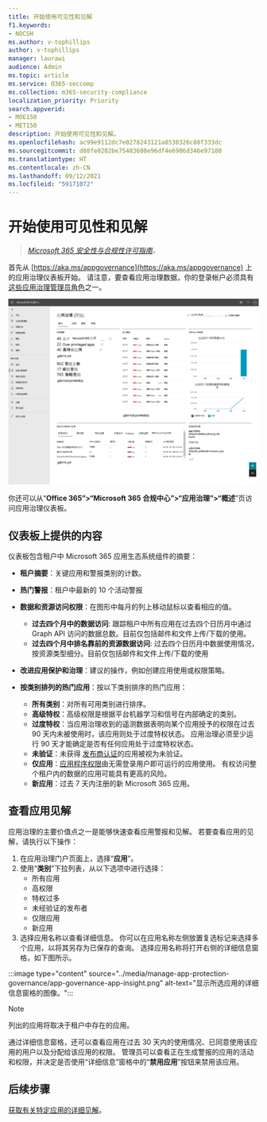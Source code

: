 ```yaml
---
title: 开始使用可见性和见解
f1.keywords:
- NOCSH
ms.author: v-tophillips
author: v-tophillips
manager: laurawi
audience: Admin
ms.topic: article
ms.service: O365-seccomp
ms.collection: m365-security-compliance
localization_priority: Priority
search.appverid:
- MOE150
- MET150
description: 开始使用可见性和见解。
ms.openlocfilehash: ac99e9112dc7e0278243121a8530326c88f333dc
ms.sourcegitcommit: d08fe0282be75483608e96df4e6986d346e97180
ms.translationtype: HT
ms.contentlocale: zh-CN
ms.lasthandoff: 09/12/2021
ms.locfileid: "59171072"
---
```

# <a name="get-started-with-visibility-and-insights"></a>开始使用可见性和见解

>*[Microsoft 365 安全性与合规性许可指南](https://aka.ms/ComplianceSD)。*

首先从 [https://aka.ms/appgovernance](https://aka.ms/appgovernance) 上的应用治理仪表板开始。 请注意，要查看应用治理数据，你的登录帐户必须具有[这些应用治理管理员角色](app-governance-get-started.md#administrator-roles)之一。

![Microsoft 365 合规中心中的应用治理概述页面。](..\media\manage-app-protection-governance\mapg-cc-overview.png)

你还可以从“**Office 365”>“Microsoft 365 合规中心”>“应用治理”>“概述**”页访问应用治理仪表板。

## <a name="whats-available-on-the-dashboard"></a>仪表板上提供的内容

仪表板包含租户中 Microsoft 365 应用生态系统组件的摘要：

- **租户摘要**：关键应用和警报类别的计数。
- **热门警报**：租户中最新的 10 个活动警报
- **数据和资源访问权限**：在图形中每月的列上移动鼠标以查看相应的值。
  - **过去四个月中的数据访问**: 跟踪租户中所有应用在过去四个日历月中通过 Graph API 访问的数据总数。目前仅包括邮件和文件上传/下载的使用。
  - **过去四个月中排名靠前的资源数据访问**: 过去四个日历月中数据使用情况，按资源类型细分。目前仅包括邮件和文件上传/下载的使用
- **改进应用保护和治理**：建议的操作，例如创建应用使用或权限策略。
- **按类别排列的热门应用**：按以下类别排序的热门应用：
  
  - **所有类别**：对所有可用类别进行排序。
  - **高级特权**：高级权限是根据平台机器学习和信号在内部确定的类别。
  - **过度特权**：当应用治理收到的遥测数据表明向某个应用授予的权限在过去 90 天内未被使用时，该应用则处于过度特权状态。 应用治理必须至少运行 90 天才能确定是否有任何应用处于过度特权状态。  
  - **未验证**：未获得 [发布商认证](/azure/active-directory/develop/publisher-verification-overview)的应用被视为未验证。
  - **仅应用**：[应用程序权限](/azure/active-directory/develop/v2-permissions-and-consent#permission-types)由无需登录用户即可运行的应用使用。 有权访问整个租户内的数据的应用可能具有更高的风险。
  - **新应用**：过去 7 天内注册的新 Microsoft 365 应用。  

## <a name="view-app-insights"></a>查看应用见解

应用治理的主要价值点之一是能够快速查看应用警报和见解。 若要查看应用的见解，请执行以下操作：

1. 在应用治理门户页面上，选择“**应用**”。
1. 使用“**类别**”下拉列表，从以下选项中进行选择：
    - 所有应用
    - 高权限
    - 特权过多
    - 未经验证的发布者
    - 仅限应用
    - 新应用
1. 选择应用名称以查看详细信息。 你可以在应用名称左侧放置复选标记来选择多个应用，以将其另存为已保存的查询。 选择应用名称将打开右侧的详细信息窗格，如下图所示。

:::image type="content" source="../media/manage-app-protection-governance/app-governance-app-insight.png" alt-text="显示所选应用的详细信息窗格的图像。":::

> [!NOTE]
> 列出的应用将取决于租户中存在的应用。

通过详细信息窗格，还可以查看应用在过去 30 天内的使用情况、已同意使用该应用的用户以及分配给该应用的权限。 管理员可以查看正在生成警报的应用的活动和权限，并决定是否使用“详细信息”窗格中的“**禁用应用**”按钮来禁用该应用。

## <a name="next-step"></a>后续步骤

[获取有关特定应用的详细见解](app-governance-visibility-insights-view-apps.md)。
